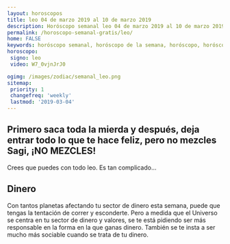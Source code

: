 ```yaml
---
layout: horoscopos
title: leo 04 de marzo 2019 al 10 de marzo 2019 
description: Horóscopo semanal leo 04 de marzo 2019 al 10 de marzo 2019. Primero saca toda la mierda y después, deja entrar todo lo que te hace feliz, pero no mezcles Sagi, ¡NO MEZCLES!
permalink: /horoscopo-semanal-gratis/leo/
home: FALSE
keywords: horóscopo semanal, horóscopo de la semana, horóscopo, horóscopo gratis,horóscopos, horóscopo esperanza gracia, horoscopos leo la semana, horóscopos gratis, Tarot, Astrologia, Zodíaco, leo, horoscopo gratis, semanal
horoscopo:
 signo: leo
 video: W7_0vjnJrJ0

ogimg: /images/zodiac/semanal_leo.png
sitemap:
 priority: 1
 changefreq: 'weekly'
 lastmod: '2019-03-04'
---
```




## Primero saca toda la mierda y después, deja entrar todo lo que te hace feliz, pero no mezcles Sagi, ¡NO MEZCLES!

Crees que puedes con todo leo. 
 Es tan complicado…


## Dinero

Con tantos planetas afectando tu sector de dinero esta semana, puede que tengas la tentación de correr y esconderte. Pero a medida que el Universo se centra en tu sector de dinero y valores, se te está pidiendo ser más responsable en la forma en la que ganas dinero. También se te insta a ser mucho más sociable cuando se trata de tu dinero.